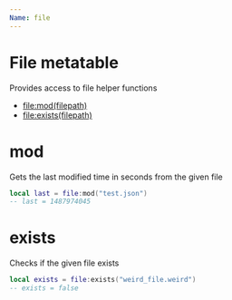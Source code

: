 ```yaml
---
Name: file
---
```


# File metatable

Provides access to file helper functions

- [file:mod(filepath)](#mod)
- [file:exists(filepath)](#exists)

# mod

Gets the last modified time in seconds from the given file

```lua
local last = file:mod("test.json")
-- last = 1487974045
```

# exists

Checks if the given file exists

```lua
local exists = file:exists("weird_file.weird")
-- exists = false
```